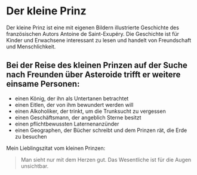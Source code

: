 # Der kleine Prinz
Der kleine Prinz ist eine mit eigenen Bildern illustrierte Geschichte des französischen Autors Antoine de Saint-Exupéry. Die Geschichte ist für Kinder und Erwachsene interessant zu lesen und handelt von Freundschaft und Menschlichkeit.

## Bei der Reise des kleinen Prinzen auf der Suche nach Freunden über Asteroide trifft er weitere einsame Personen:
* einen König, der ihn als Untertanen betrachtet
* einen Eitlen, der von ihm bewundert werden will
* einen Alkoholiker, der trinkt, um die Trunksucht zu vergessen
* einen Geschäftsmann, der angeblich Sterne besitzt
* einen pflichtbewussten Laternenanzünder
* einen Geographen, der Bücher schreibt und dem Prinzen rät, die Erde zu besuchen

Mein Lieblingszitat vom kleinen Prinzen:
> Man sieht nur mit dem Herzen gut. Das Wesentliche ist für die Augen unsichtbar.

